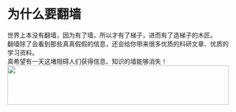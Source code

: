 # 为什么要翻墙
世界上本没有翻墙，因为有了墙，所以才有了梯子，进而有了造梯子的木匠。<br>
翻墙除了会看到那些真真假假的信息，还会给你带来很多优质的科研文章、优质的学习资料。<br>
真希望有一天这堵阻碍人们获得信息、知识的墙能够消失！
<a href="https://www.vultr.com/?ref=7775614-4F"><img src="https://www.vultr.com/media/banner_1.png" width="100%" height="90"></a>